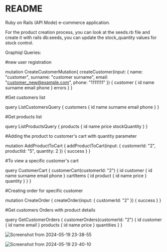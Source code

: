 # README

Ruby on Rails (API Mode) e-commerce application.

For the product creation process, you can look at the seeds.rb file and create it with rails db:seeds, you can update the stock_quantity values for stock control.

Graphiql Queries:

#new user registration

mutation CreateCustomerMutation{
  createCustomer(input: {
    name: "customer",
    surname: "customer surname",
    email: "customer_new@example.com",
    phone: "1111111"
  }) {
    customer {
      id
      name
      surname
      email
      phone
    }
    errors
  }
}

#Get customers list

query ListCustomersQuery {
  customers {
    id
    name
    surname
    email
    phone
  }
}

#Get products list

query ListProductsQuery {
  products {
    id
    name
    price
    stockQuantity
  }
}

#Adding the product to customer's cart with quantity parameter

mutation AddProductToCart {
  addProductToCart(input: { customerId: "2", productId: "5", quantity: 2 }) {
    success
  }
}

#To view a specific customer's cart

query CustomerCart {
  customerCart(customerId: "2") {
    id
    customer {
      id
      name
      surname
      email
      phone
    }
    cartItems {
      id
      product {
        id
        name
        price
      }
      quantity
    }
  }
}

#Creating order for specific customer

mutation CreateOrder {
  createOrder(input: { customerId: "2" }) {
    success
  }
}

#Get customers Orders with product details

query GetCustomerOrders {
  customerOrders(customerId: "2") {
    id
    customer {
      id
      name
      email
    }
    products {
      id
      name
      price
    }
    quantities
  }
}


![Screenshot from 2024-05-19 23-38-55](https://github.com/ElifGokceAtilgan/ecommerce_protein/assets/83187400/39ac3988-5be8-41e7-8cd6-caf9b945c22b)



![Screenshot from 2024-05-19 23-40-10](https://github.com/ElifGokceAtilgan/ecommerce_protein/assets/83187400/c8d28e29-c794-4325-a785-9a9f8bceac53)
